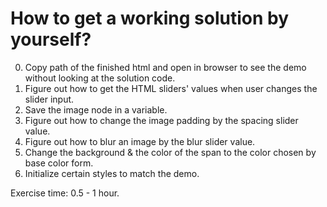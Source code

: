 # How to get a working solution by yourself?
0. Copy path of the finished html and open in browser to see the demo without looking at the solution code.
1. Figure out how to get the HTML sliders' values when user changes the slider input.
2. Save the image node in a variable.
3. Figure out how to change the image padding by the spacing slider value.
4. Figure out how to blur an image by the blur slider value.
5. Change the background & the color of the span to the color chosen by base color form.
6. Initialize certain styles to match the demo.

Exercise time: 0.5 - 1 hour.